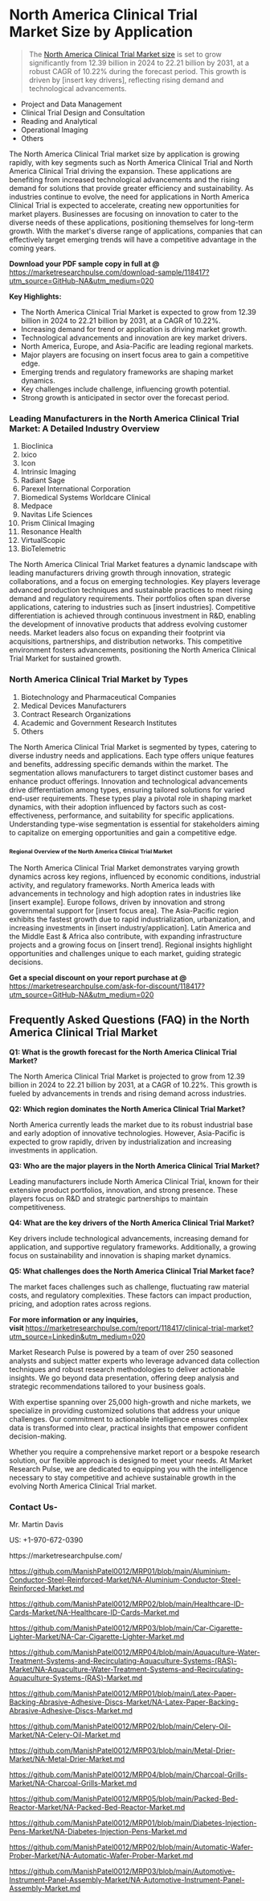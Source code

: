 <h1>North America Clinical Trial Market&nbsp;Size by Application</h1><blockquote><p>The <a href="https://marketresearchpulse.com/download-sample/118417?utm_source=GitHub-NA&amp;utm_medium=020">North America Clinical Trial Market size</a> is set to grow significantly from 12.39 billion in 2024 to 22.21 billion by 2031, at a robust CAGR of 10.22% during the forecast period. This growth is driven by [insert key drivers], reflecting rising demand and technological advancements.</p></blockquote><ul><li>Project and Data Management<li> Clinical Trial Design and Consultation<li> Reading and Analytical<li> Operational Imaging<li> Others</li></ul><p>The North America Clinical Trial market size by application is growing rapidly, with key segments such as North America Clinical Trial and North America Clinical Trial driving the expansion. These applications are benefiting from increased technological advancements and the rising demand for solutions that provide greater efficiency and sustainability. As industries continue to evolve, the need for applications in North America Clinical Trial is expected to accelerate, creating new opportunities for market players. Businesses are focusing on innovation to cater to the diverse needs of these applications, positioning themselves for long-term growth. With the market's diverse range of applications, companies that can effectively target emerging trends will have a competitive advantage in the coming years.</p><p><strong>Download your PDF sample copy in full at @ </strong><a href="https://marketresearchpulse.com/download-sample/118417?utm_source=GitHub-NA&amp;utm_medium=020">https://marketresearchpulse.com/download-sample/118417?utm_source=GitHub-NA&amp;utm_medium=020</a></p><p><strong>Key Highlights: </strong></p><ul><li>The North America Clinical Trial Market is expected to grow from 12.39 billion in 2024 to 22.21 billion by 2031, at a CAGR of 10.22%.</li><li>Increasing demand for trend or application is driving market growth.</li><li>Technological advancements and innovation are key market drivers.</li><li>North America, Europe, and Asia-Pacific are leading regional markets.</li><li>Major players are focusing on insert focus area to gain a competitive edge.</li><li>Emerging trends and regulatory frameworks are shaping market dynamics.</li><li>Key challenges include challenge, influencing growth potential.</li><li>Strong growth is anticipated in sector over the forecast period.</li></ul><h3>Leading Manufacturers in the North America Clinical Trial Market: A Detailed Industry Overview</h3><ol><li>Bioclinica</li><li>Ixico</li><li>Icon</li><li>Intrinsic Imaging</li><li>Radiant Sage</li><li>Parexel International Corporation</li><li>Biomedical Systems Worldcare Clinical</li><li>Medpace</li><li>Navitas Life Sciences</li><li>Prism Clinical Imaging</li><li>Resonance Health</li><li>VirtualScopic</li><li>BioTelemetric</li></ol><div class="flex max-w-full flex-col flex-grow"><div class="min-h-8 text-message flex w-full flex-col items-end gap-2 whitespace-normal break-words [.text-message+&amp;]:mt-5" dir="auto" data-message-author-role="assistant" data-message-id="fd8432e4-4910-450d-b182-61b7bfb0a01f" data-message-model-slug="gpt-4o"><div class="flex w-full flex-col gap-1 empty:hidden first:pt-[3px]"><div class="markdown prose w-full break-words dark:prose-invert light"><p>The North America Clinical Trial Market features a dynamic landscape with leading manufacturers driving growth through innovation, strategic collaborations, and a focus on emerging technologies. Key players leverage advanced production techniques and sustainable practices to meet rising demand and regulatory requirements. Their portfolios often span diverse applications, catering to industries such as [insert industries]. Competitive differentiation is achieved through continuous investment in R&amp;D, enabling the development of innovative products that address evolving customer needs. Market leaders also focus on expanding their footprint via acquisitions, partnerships, and distribution networks. This competitive environment fosters advancements, positioning the North America Clinical Trial Market for sustained growth.</p></div></div></div></div><h3>North America Clinical Trial Market by Types</h3><ol><li>Biotechnology and Pharmaceutical Companies<li> Medical Devices Manufacturers<li> Contract Research Organizations<li> Academic and Government Research Institutes<li> Others</li></ol><div class="flex max-w-full flex-col flex-grow"><div class="min-h-8 text-message flex w-full flex-col items-end gap-2 whitespace-normal break-words [.text-message+&amp;]:mt-5" dir="auto" data-message-author-role="assistant" data-message-id="084470be-0bb7-4664-bddf-5156b4f41249" data-message-model-slug="gpt-4o-mini"><div class="flex w-full flex-col gap-1 empty:hidden first:pt-[3px]"><div class="markdown prose w-full break-words dark:prose-invert light"><p>The North America Clinical Trial Market is segmented by types, catering to diverse industry needs and applications. Each type offers unique features and benefits, addressing specific demands within the market. The segmentation allows manufacturers to target distinct customer bases and enhance product offerings. Innovation and technological advancements drive differentiation among types, ensuring tailored solutions for varied end-user requirements. These types play a pivotal role in shaping market dynamics, with their adoption influenced by factors such as cost-effectiveness, performance, and suitability for specific applications. Understanding type-wise segmentation is essential for stakeholders aiming to capitalize on emerging opportunities and gain a competitive edge.</p></div></div></div></div><h3><span style="font-size: 11px;">Regional Overview of the North America Clinical Trial Market</span></h3><div class="flex max-w-full flex-col flex-grow"><div class="min-h-8 text-message flex w-full flex-col items-end gap-2 whitespace-normal break-words [.text-message+&amp;]:mt-5" dir="auto" data-message-author-role="assistant" data-message-id="e9038762-ce64-4e30-91c9-9bd413514231" data-message-model-slug="gpt-4o-mini"><div class="flex w-full flex-col gap-1 empty:hidden first:pt-[3px]"><div class="markdown prose w-full break-words dark:prose-invert light"><p>The North America Clinical Trial Market demonstrates varying growth dynamics across key regions, influenced by economic conditions, industrial activity, and regulatory frameworks. North America leads with advancements in technology and high adoption rates in industries like [insert example]. Europe follows, driven by innovation and strong governmental support for [insert focus area]. The Asia-Pacific region exhibits the fastest growth due to rapid industrialization, urbanization, and increasing investments in [insert industry/application]. Latin America and the Middle East &amp; Africa also contribute, with expanding infrastructure projects and a growing focus on [insert trend]. Regional insights highlight opportunities and challenges unique to each market, guiding strategic decisions.</p></div></div></div></div><p><strong>Get a special discount on your report purchase at @ </strong><a href="https://marketresearchpulse.com/ask-for-discount/118417?utm_source=GitHub-NA&amp;utm_medium=020">https://marketresearchpulse.com/ask-for-discount/118417?utm_source=GitHub-NA&amp;utm_medium=020</a></p><h2>Frequently Asked Questions (FAQ) in the North America Clinical Trial Market</h2><p><strong>Q1: What is the growth forecast for the North America Clinical Trial Market?</strong></p><p>The North America Clinical Trial Market is projected to grow from 12.39 billion in 2024 to 22.21 billion by 2031, at a CAGR of 10.22%. This growth is fueled by advancements in trends and rising demand across industries.</p><p><strong>Q2: Which region dominates the North America Clinical Trial Market?</strong></p><p>North America currently leads the market due to its robust industrial base and early adoption of innovative technologies. However, Asia-Pacific is expected to grow rapidly, driven by industrialization and increasing investments in application.</p><p><strong>Q3: Who are the major players in the North America Clinical Trial Market?</strong></p><p>Leading manufacturers include North America Clinical Trial, known for their extensive product portfolios, innovation, and strong presence. These players focus on R&amp;D and strategic partnerships to maintain competitiveness.</p><p><strong>Q4: What are the key drivers of the North America Clinical Trial Market?</strong></p><p>Key drivers include technological advancements, increasing demand for application, and supportive regulatory frameworks. Additionally, a growing focus on sustainability and innovation is shaping market dynamics.</p><p><strong>Q5: What challenges does the North America Clinical Trial Market face?</strong></p><p>The market faces challenges such as challenge, fluctuating raw material costs, and regulatory complexities. These factors can impact production, pricing, and adoption rates across regions.</p><p><strong>For more information or any inquiries, visit&nbsp;</strong><a href="https://marketresearchpulse.com/report/118417/clinical-trial-market?utm_source=Linkedin&utm_medium=020">https://marketresearchpulse.com/report/118417/clinical-trial-market?utm_source=Linkedin&utm_medium=020</a></p><p>Market Research Pulse is powered by a team of over 250 seasoned analysts and subject matter experts who leverage advanced data collection techniques and robust research methodologies to deliver actionable insights. We go beyond data presentation, offering deep analysis and strategic recommendations tailored to your business goals.</p><p>With expertise spanning over 25,000 high-growth and niche markets, we specialize in providing customized solutions that address your unique challenges. Our commitment to actionable intelligence ensures complex data is transformed into clear, practical insights that empower confident decision-making.</p><p>Whether you require a comprehensive market report or a bespoke research solution, our flexible approach is designed to meet your needs. At Market Research Pulse, we are dedicated to equipping you with the intelligence necessary to stay competitive and achieve sustainable growth in the evolving North America Clinical Trial market.</p><h3><strong>Contact Us-</strong></h3><p>Mr. Martin Davis</p><p>US: +1-970-672-0390</p><p>https://marketresearchpulse.com/</p><p><a href="https://github.com/ManishPatel0012/MRP01/blob/main/Aluminium-Conductor-Steel-Reinforced-Market/NA-Aluminium-Conductor-Steel-Reinforced-Market.md">https://github.com/ManishPatel0012/MRP01/blob/main/Aluminium-Conductor-Steel-Reinforced-Market/NA-Aluminium-Conductor-Steel-Reinforced-Market.md</a></p><p><a href="https://github.com/ManishPatel0012/MRP02/blob/main/Healthcare-ID-Cards-Market/NA-Healthcare-ID-Cards-Market.md">https://github.com/ManishPatel0012/MRP02/blob/main/Healthcare-ID-Cards-Market/NA-Healthcare-ID-Cards-Market.md</a></p><p><a href="https://github.com/ManishPatel0012/MRP03/blob/main/Car-Cigarette-Lighter-Market/NA-Car-Cigarette-Lighter-Market.md">https://github.com/ManishPatel0012/MRP03/blob/main/Car-Cigarette-Lighter-Market/NA-Car-Cigarette-Lighter-Market.md</a></p><p><a href="https://github.com/ManishPatel0012/MRP04/blob/main/Aquaculture-Water-Treatment-Systems-and-Recirculating-Aquaculture-Systems-(RAS)-Market/NA-Aquaculture-Water-Treatment-Systems-and-Recirculating-Aquaculture-Systems-(RAS)-Market.md">https://github.com/ManishPatel0012/MRP04/blob/main/Aquaculture-Water-Treatment-Systems-and-Recirculating-Aquaculture-Systems-(RAS)-Market/NA-Aquaculture-Water-Treatment-Systems-and-Recirculating-Aquaculture-Systems-(RAS)-Market.md</a></p><p><a href="https://github.com/ManishPatel0012/MRP01/blob/main/Latex-Paper-Backing-Abrasive-Adhesive-Discs-Market/NA-Latex-Paper-Backing-Abrasive-Adhesive-Discs-Market.md">https://github.com/ManishPatel0012/MRP01/blob/main/Latex-Paper-Backing-Abrasive-Adhesive-Discs-Market/NA-Latex-Paper-Backing-Abrasive-Adhesive-Discs-Market.md</a></p><p><a href="https://github.com/ManishPatel0012/MRP02/blob/main/Celery-Oil-Market/NA-Celery-Oil-Market.md">https://github.com/ManishPatel0012/MRP02/blob/main/Celery-Oil-Market/NA-Celery-Oil-Market.md</a></p><p><a href="https://github.com/ManishPatel0012/MRP03/blob/main/Metal-Drier-Market/NA-Metal-Drier-Market.md">https://github.com/ManishPatel0012/MRP03/blob/main/Metal-Drier-Market/NA-Metal-Drier-Market.md</a></p><p><a href="https://github.com/ManishPatel0012/MRP04/blob/main/Charcoal-Grills-Market/NA-Charcoal-Grills-Market.md">https://github.com/ManishPatel0012/MRP04/blob/main/Charcoal-Grills-Market/NA-Charcoal-Grills-Market.md</a></p><p><a href="https://github.com/ManishPatel0012/MRP05/blob/main/Packed-Bed-Reactor-Market/NA-Packed-Bed-Reactor-Market.md">https://github.com/ManishPatel0012/MRP05/blob/main/Packed-Bed-Reactor-Market/NA-Packed-Bed-Reactor-Market.md</a></p><p><a href="https://github.com/ManishPatel0012/MRP01/blob/main/Diabetes-Injection-Pens-Market/NA-Diabetes-Injection-Pens-Market.md">https://github.com/ManishPatel0012/MRP01/blob/main/Diabetes-Injection-Pens-Market/NA-Diabetes-Injection-Pens-Market.md</a></p><p><a href="https://github.com/ManishPatel0012/MRP02/blob/main/Automatic-Wafer-Prober-Market/NA-Automatic-Wafer-Prober-Market.md">https://github.com/ManishPatel0012/MRP02/blob/main/Automatic-Wafer-Prober-Market/NA-Automatic-Wafer-Prober-Market.md</a></p><p><a href="https://github.com/ManishPatel0012/MRP03/blob/main/Automotive-Instrument-Panel-Assembly-Market/NA-Automotive-Instrument-Panel-Assembly-Market.md">https://github.com/ManishPatel0012/MRP03/blob/main/Automotive-Instrument-Panel-Assembly-Market/NA-Automotive-Instrument-Panel-Assembly-Market.md</a></p>
